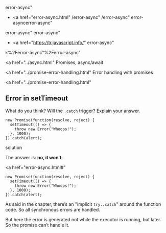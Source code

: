 error-async"

-   <a href="error-async.html"
    /error-async"
    /error-async"
    error-asyncerror-async"

<!-- -->

error-async"
error-async"

-   <a href="https://tr.javascript.info/"
    error-async"

k%2Ferror-async"%2Ferror-async" </a>

<a href="../async.html" Promises, async/await</span></a>

<a href="../promise-error-handling.html" Error handling with promises</span></a>

<a href="../promise-error-handling.html"

## Error in setTimeout

What do you think? Will the `.catch` trigger? Explain your answer.

    new Promise(function(resolve, reject) {
      setTimeout(() => {
        throw new Error("Whoops!");
      }, 1000);
    }).catch(alert);

solution

The answer is: **no, it won’t**:

<a href="error-async.html#"
<a href="error-async.html#" class="toolbar__button toolbar__button_edit" title="open in sandbox"></a>

    new Promise(function(resolve, reject) {
      setTimeout(() => {
        throw new Error("Whoops!");
      }, 1000);
    }).catch(alert);

As said in the chapter, there’s an "implicit `try..catch`" around the function code. So all synchronous errors are handled.

But here the error is generated not while the executor is running, but later. So the promise can’t handle it.
